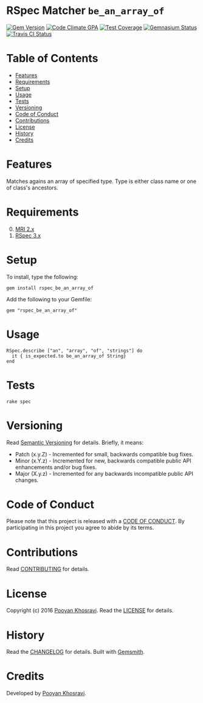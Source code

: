 # RSpec Matcher `be_an_array_of`

[![Gem Version](https://badge.fury.io/rb/rspec_be_an_array_of.svg)](http://badge.fury.io/rb/rspec_be_an_array_of)
[![Code Climate GPA](https://codeclimate.com/github/pekhee/rspec_be_an_array_of.svg)](https://codeclimate.com/github/pekhee/rspec_be_an_array_of)
[![Test Coverage](https://codeclimate.com/github/pekhee/rspec_be_an_array_of/badges/coverage.svg)](https://codeclimate.com/github/pekhee/rspec_be_an_array_of/coverage)
[![Gemnasium Status](https://gemnasium.com/pekhee/rspec_be_an_array_of.svg)](https://gemnasium.com/pekhee/rspec_be_an_array_of)
[![Travis CI Status](https://secure.travis-ci.org/pekhee/rspec_be_an_array_of.svg)](https://travis-ci.org/pekhee/rspec_be_an_array_of)

<!-- Tocer[start]: Auto-generated, don't remove. -->

# Table of Contents

- [Features](#features)
- [Requirements](#requirements)
- [Setup](#setup)
- [Usage](#usage)
- [Tests](#tests)
- [Versioning](#versioning)
- [Code of Conduct](#code-of-conduct)
- [Contributions](#contributions)
- [License](#license)
- [History](#history)
- [Credits](#credits)

<!-- Tocer[finish]: Auto-generated, don't remove. -->

# Features
Matches agains an array of specified type. Type is either class name or one of
class's ancestors.

# Requirements

0. [MRI 2.x](https://www.ruby-lang.org)
1. [RSpec 3.x](http://rspec.info/)

# Setup

To install, type the following:

    gem install rspec_be_an_array_of

Add the following to your Gemfile:

    gem "rspec_be_an_array_of"

# Usage

    RSpec.describe ["an", "array", "of", "strings"] do
      it { is_expected.to be_an_array_of String}
    end

# Tests

    rake spec

# Versioning

Read [Semantic Versioning](http://semver.org) for details. Briefly, it means:

- Patch (x.y.Z) - Incremented for small, backwards compatible bug fixes.
- Minor (x.Y.z) - Incremented for new, backwards compatible public API enhancements and/or bug fixes.
- Major (X.y.z) - Incremented for any backwards incompatible public API changes.

# Code of Conduct

Please note that this project is released with a [CODE OF CONDUCT](CODE_OF_CONDUCT.md). By participating in this project
you agree to abide by its terms.

# Contributions

Read [CONTRIBUTING](CONTRIBUTING.md) for details.

# License

Copyright (c) 2016 [Pooyan Khosravi]().
Read the [LICENSE](LICENSE.md) for details.

# History

Read the [CHANGELOG](CHANGELOG.md) for details.
Built with [Gemsmith](https://github.com/bkuhlmann/gemsmith).

# Credits

Developed by [Pooyan Khosravi]().

